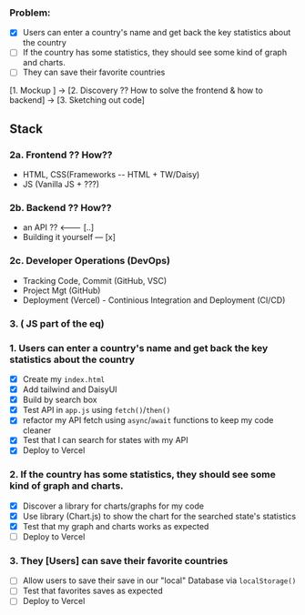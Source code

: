 ### Problem:
- [x] Users can enter a country's name and get back the key statistics about the country
- [ ] If the country has some statistics, they should see some kind of graph and charts.
- [ ] They can save their favorite countries

[1. Mockup ] -> 
[2. Discovery ?? How to solve the frontend & how to backend] -> 
[3. Sketching out code]

## Stack
### 2a. Frontend ?? How??
- HTML, CSS(Frameworks -- HTML + TW/Daisy)
- JS (Vanilla JS + ???)

### 2b. Backend ?? How??
- an API ?? <--- [..]
- Building it yourself — [x]

### 2c. Developer Operations (DevOps)
- Tracking Code, Commit (GitHub, VSC)
- Project Mgt (GitHub)
- Deployment (Vercel) - Continious Integration and Deployment (CI/CD)

### 3. ( JS part of the eq)
### 1. Users can enter a country's name and get back the key statistics about the country
 - [x] Create my `index.html` 
 - [x] Add tailwind and DaisyUI
 - [x] Build by search box 
 - [x] Test API in `app.js` using `fetch()`/`then()`
 - [x] refactor my API fetch using `async`/`await` functions to keep my code cleaner
 - [x] Test that I can search for states with my API
 - [x] Deploy to Vercel

### 2. If the country has some statistics, they should see some kind of graph and charts.
- [x] Discover a library for charts/graphs for my code
- [x] Use library (Chart.js) to show the chart for the searched state's statistics
- [x] Test that my graph and charts works as expected
- [ ] Deploy to Vercel

### 3. They [Users] can save their favorite countries
- [ ] Allow users to save their save in our "local" Database via `localStorage()`
- [ ] Test that favorites saves as expected
- [ ] Deploy to Vercel
